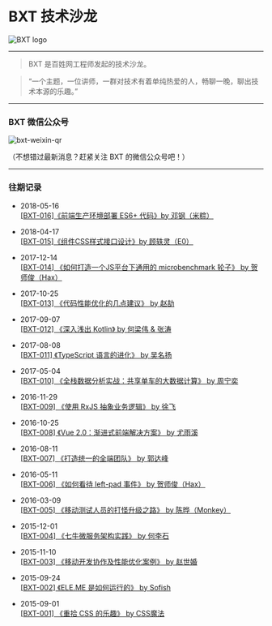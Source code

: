 # BXT 技术沙龙

![BXT logo](https://cloud.githubusercontent.com/assets/5830104/9923541/d91a2b1a-5d28-11e5-89c5-275ec6181aa5.png)

***

> BXT 是百姓网工程师发起的技术沙龙。

> “一个主题，一位讲师，一群对技术有着单纯热爱的人，畅聊一晚，聊出技术本源的乐趣。”

***

### BXT 微信公众号

![bxt-weixin-qr](https://cloud.githubusercontent.com/assets/5830104/9876742/e0309a7c-5bea-11e5-818f-7619c99c5caa.png)

（不想错过最新消息？赶紧关注 BXT 的微信公众号吧！）

***

### 往期记录

* 2018-05-16 <br>
[[BXT-016]《前端生产环境部署 ES6+ 代码》by 邓钢（米粽）](history/016)

* 2018-04-17 <br>
[[BXT-015]《组件CSS样式接口设计》by 顾轶灵（E0）](history/015)

* 2017-12-14 <br>
[[BXT-014] 《如何打造一个JS平台下通用的 microbenchmark 轮子》 by 贺师俊（Hax）](history/014)

* 2017-10-25 <br>
[[BXT-013] 《代码性能优化的几点建议》 by 赵劼](history/013)

* 2017-09-07 <br>
[[BXT-012] 《深入浅出 Kotlin》 by 何梁伟 & 张涛](history/012)

* 2017-08-08 <br>
[[BXT-011] 《TypeScript 语言的进化》 by 吴名扬](history/011)

* 2017-05-04 <br>
[[BXT-010] 《全栈数据分析实战：共享单车的大数据计算》 by 周宁奕](history/010)

* 2016-11-29 <br>
[[BXT-009] 《使用 RxJS 抽象业务逻辑》 by 徐飞](history/009)

* 2016-10-25 <br>
[[BXT-008] 《Vue 2.0：渐进式前端解决方案》 by 尤雨溪](history/008)

* 2016-08-11 <br>
[[BXT-007] 《打造统一的全端团队》 by 郭达峰](history/007)

* 2016-05-11 <br>
[[BXT-006] 《如何看待 left-pad 事件》 by 贺师俊（Hax）](history/006)

* 2016-03-09 <br>
[[BXT-005] 《移动测试人员的打怪升级之路》 by 陈晔（Monkey）](history/005)

* 2015-12-01 <br>
[[BXT-004] 《七牛微服务架构实践》 by 何李石](history/004)

* 2015-11-10 <br>
[[BXT-003] 《移动开发协作及性能优化案例》 by 赵世婚](history/003)

* 2015-09-24 <br>
[[BXT-002] 《ELE.ME 是如何运行的》 by Sofish](history/002)

* 2015-09-01 <br>
[[BXT-001] 《重拾 CSS 的乐趣》 by CSS魔法](history/001)
